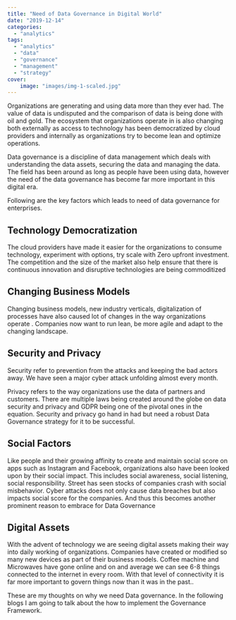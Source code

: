 ```yaml
---
title: "Need of Data Governance in Digital World"
date: "2019-12-14"
categories: 
  - "analytics"
tags: 
  - "analytics"
  - "data"
  - "governance"
  - "management"
  - "strategy"
cover:
    image: "images/img-1-scaled.jpg"
---
```



Organizations are generating and using data more than they ever had. The value of data is undisputed and the comparison of data is being done with oil and gold. The ecosystem that organizations operate in is also changing both externally as access to technology has been democratized by cloud providers and internally as organizations try to become lean and optimize operations.

Data governance is a discipline of data management which deals with understanding the data assets, securing the data and managing the data. The field has been around as long as people have been using data, however the need of the data governance has become far more important in this digital era.

Following are the key factors which leads to need of data governance for enterprises.

## Technology Democratization

The cloud providers have made it easier for the organizations to consume technology, experiment with options, try scale with Zero upfront investment. The competition and the size of the market also help ensure that there is continuous innovation and disruptive technologies are being commoditized

## Changing Business Models

Changing business models, new industry verticals, digitalization of processes have also caused lot of changes in the way organizations operate . Companies now want to run lean, be more agile and adapt to the changing landscape.

## Security and Privacy

Security refer to prevention from the attacks and keeping the bad actors away. We have seen a major cyber attack unfolding almost every month.

Privacy refers to the way organizations use the data of partners and customers. There are multiple laws being created around the globe on data security and privacy and GDPR being one of the pivotal ones in the equation. Security and privacy go hand in had but need a robust Data Governance strategy for it to be successful.

## Social Factors

Like people and their growing affinity to create and maintain social score on apps such as Instagram and Facebook, organizations also have been looked upon by their social impact. This includes social awareness, social listening, social responsibility. Street has seen stocks of companies crash with social misbehavior. Cyber attacks does not only cause data breaches but also impacts social score for the companies. And thus this becomes another prominent reason to embrace for Data Governance

## Digital Assets

With the advent of technology we are seeing digital assets making their way into daily working of organizations. Companies have created or modified so many new devices as part of their business models. Coffee machine and Microwaves have gone online and on and average we can see 6-8 things connected to the internet in every room. With that level of connectivity it is far more important to govern things now than it was in the past..

These are my thoughts on why we need Data governance. In the following blogs I am going to talk about the how to implement the Governance Framework.
